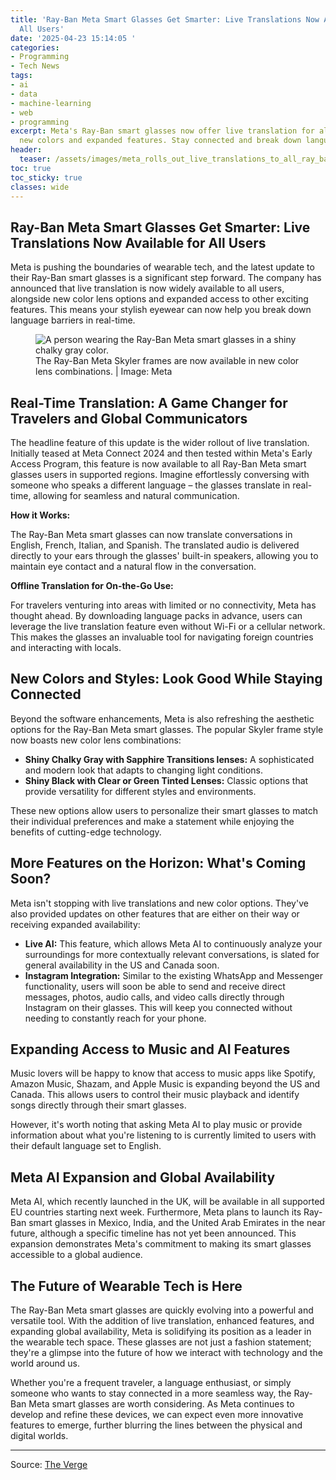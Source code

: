 ```yaml
---
title: 'Ray-Ban Meta Smart Glasses Get Smarter: Live Translations Now Available for
  All Users'
date: '2025-04-23 15:14:05 '
categories:
- Programming
- Tech News
tags:
- ai
- data
- machine-learning
- web
- programming
excerpt: Meta's Ray-Ban smart glasses now offer live translation for all users, plus
  new colors and expanded features. Stay connected and break down language barriers!
header:
  teaser: /assets/images/meta_rolls_out_live_translations_to_all_ray_ban_sm_20250423151405.jpg
toc: true
toc_sticky: true
classes: wide
---
```


## Ray-Ban Meta Smart Glasses Get Smarter: Live Translations Now Available for All Users

Meta is pushing the boundaries of wearable tech, and the latest update to their Ray-Ban smart glasses is a significant step forward. The company has announced that live translation is now widely available to all users, alongside new color lens options and expanded access to other exciting features. This means your stylish eyewear can now help you break down language barriers in real-time.

<figure>

<img alt="A person wearing the Ray-Ban Meta smart glasses in a shiny chalky gray color." src="https://platform.theverge.com/wp-content/uploads/sites/2/2025/04/meta_rayban1.jpg?quality=90&#038;strip=all&#038;crop=0,0,100,100" />
	<figcaption>The Ray-Ban Meta Skyler frames are now available in new color lens combinations. | Image: Meta</figcaption>
</figure>

## Real-Time Translation: A Game Changer for Travelers and Global Communicators

The headline feature of this update is the wider rollout of live translation. Initially teased at Meta Connect 2024 and then tested within Meta's Early Access Program, this feature is now available to all Ray-Ban Meta smart glasses users in supported regions. Imagine effortlessly conversing with someone who speaks a different language – the glasses translate in real-time, allowing for seamless and natural communication.

**How it Works:**

The Ray-Ban Meta smart glasses can now translate conversations in English, French, Italian, and Spanish. The translated audio is delivered directly to your ears through the glasses' built-in speakers, allowing you to maintain eye contact and a natural flow in the conversation.

**Offline Translation for On-the-Go Use:**

For travelers venturing into areas with limited or no connectivity, Meta has thought ahead. By downloading language packs in advance, users can leverage the live translation feature even without Wi-Fi or a cellular network. This makes the glasses an invaluable tool for navigating foreign countries and interacting with locals.

## New Colors and Styles: Look Good While Staying Connected

Beyond the software enhancements, Meta is also refreshing the aesthetic options for the Ray-Ban Meta smart glasses. The popular Skyler frame style now boasts new color lens combinations:

*   **Shiny Chalky Gray with Sapphire Transitions lenses:** A sophisticated and modern look that adapts to changing light conditions.
*   **Shiny Black with Clear or Green Tinted Lenses:** Classic options that provide versatility for different styles and environments.

These new options allow users to personalize their smart glasses to match their individual preferences and make a statement while enjoying the benefits of cutting-edge technology.

## More Features on the Horizon: What's Coming Soon?

Meta isn't stopping with live translations and new color options. They've also provided updates on other features that are either on their way or receiving expanded availability:

*   **Live AI:** This feature, which allows Meta AI to continuously analyze your surroundings for more contextually relevant conversations, is slated for general availability in the US and Canada soon.
*   **Instagram Integration:** Similar to the existing WhatsApp and Messenger functionality, users will soon be able to send and receive direct messages, photos, audio calls, and video calls directly through Instagram on their glasses. This will keep you connected without needing to constantly reach for your phone.

## Expanding Access to Music and AI Features

Music lovers will be happy to know that access to music apps like Spotify, Amazon Music, Shazam, and Apple Music is expanding beyond the US and Canada. This allows users to control their music playback and identify songs directly through their smart glasses.

However, it's worth noting that asking Meta AI to play music or provide information about what you're listening to is currently limited to users with their default language set to English.

## Meta AI Expansion and Global Availability

Meta AI, which recently launched in the UK, will be available in all supported EU countries starting next week. Furthermore, Meta plans to launch its Ray-Ban smart glasses in Mexico, India, and the United Arab Emirates in the near future, although a specific timeline has not yet been announced. This expansion demonstrates Meta's commitment to making its smart glasses accessible to a global audience.

## The Future of Wearable Tech is Here

The Ray-Ban Meta smart glasses are quickly evolving into a powerful and versatile tool. With the addition of live translation, enhanced features, and expanding global availability, Meta is solidifying its position as a leader in the wearable tech space. These glasses are not just a fashion statement; they're a glimpse into the future of how we interact with technology and the world around us.

Whether you're a frequent traveler, a language enthusiast, or simply someone who wants to stay connected in a more seamless way, the Ray-Ban Meta smart glasses are worth considering. As Meta continues to develop and refine these devices, we can expect even more innovative features to emerge, further blurring the lines between the physical and digital worlds.

---

Source: [The Verge](https://www.theverge.com/news/654387/meta-smart-glasses-ray-ban-live-translation-ai)